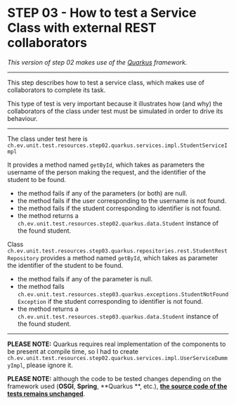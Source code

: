 # STEP 03 - How to test a Service Class with external REST collaborators

_This version of step 02 makes use of the [Quarkus](https://quarkus.io/) framework._

---

This step describes how to test a service class, which makes use of collaborators to complete its task.

This type of test is very important because it illustrates how (and why) the collaborators of the class under test must
be simulated in order to drive its behaviour.

---

The class under test here is `ch.ev.unit.test.resources.step02.quarkus.services.impl.StudentServiceImpl`

It provides a method named `getById`, which takes as parameters the username of the person making the request, and the
identifier of the student to be found.

- the method fails if any of the parameters (or both) are null.
- the method fails if the user corresponding to the username is not found.
- the method fails if the student corresponding to identifier is not found.
- the method returns a `ch.ev.unit.test.resources.step02.quarkus.data.Student` instance of the found student.

Class `ch.ev.unit.test.resources.step03.quarkus.repositories.rest.StudentRestRepository` provides a method
named `getById`, which takes as parameter the identifier of the student to be found.

- the method fails if any of the parameter is null.
- the method fails `ch.ev.unit.test.resources.step03.quarkus.exceptions.StudentNotFoundException` if the student corresponding to identifier is not found.
- the method returns a `ch.ev.unit.test.resources.step03.quarkus.data.Student` instance of the found student.

---
**PLEASE NOTE:** Quarkus requires real implementation of the components to be present at compile time, so I had to
create `ch.ev.unit.test.resources.step02.quarkus.services.impl.UserServiceDummyImpl`, please ignore it.

**PLEASE NOTE:** although the code to be tested changes depending on the framework used (**OSGI**, **Spring**, **Quarkus
**, etc.),
**<ins>the source code of the tests remains unchanged</ins>**.
